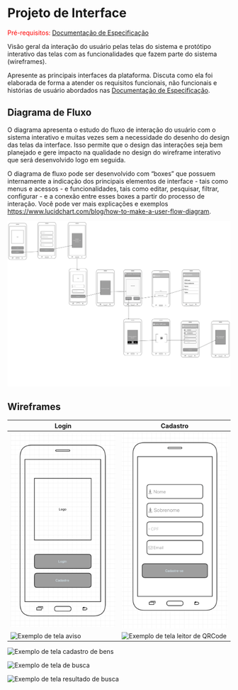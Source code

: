 
# Projeto de Interface

<span style="color:red">Pré-requisitos: <a href="2-Especificação do Projeto.md"> Documentação de Especificação</a></span>

Visão geral da interação do usuário pelas telas do sistema e protótipo interativo das telas com as funcionalidades que fazem parte do sistema (wireframes).

 Apresente as principais interfaces da plataforma. Discuta como ela foi elaborada de forma a atender os requisitos funcionais, não funcionais e histórias de usuário abordados nas <a href="2-Especificação do Projeto.md"> Documentação de Especificação</a>.

## Diagrama de Fluxo

O diagrama apresenta o estudo do fluxo de interação do usuário com o sistema interativo e  muitas vezes sem a necessidade do desenho do design das telas da interface. Isso permite que o design das interações seja bem planejado e gere impacto na qualidade no design do wireframe interativo que será desenvolvido logo em seguida.

O diagrama de fluxo pode ser desenvolvido com “boxes” que possuem internamente a indicação dos principais elementos de interface - tais como menus e acessos - e funcionalidades, tais como editar, pesquisar, filtrar, configurar - e a conexão entre esses boxes a partir do processo de interação. Você pode ver mais explicações e exemplos https://www.lucidchart.com/blog/how-to-make-a-user-flow-diagram.

![Exemplo de Diagrama de Fluxo](img/Diagrama_fluxo_patri.png)




## Wireframes

| Login  | Cadastro |
| ------------- | ------------- |
| ![Exemplo de tela de login](img/03-wireframe3.png)  | ![Exemplo de tela cadastro](img/03-wireframe2.png)  |
| ![Exemplo de tela aviso](!img/03-wireframe1.png)  | ![Exemplo de tela leitor de QRCode](!img/03-wireframe5.png)  |







 
![Exemplo de tela cadastro de bens](!img/03-wireframe4.png)

![Exemplo de tela de busca](!img/03-wireframe7.png)

![Exemplo de tela resultado de busca](!img/03-wireframe6.png)


